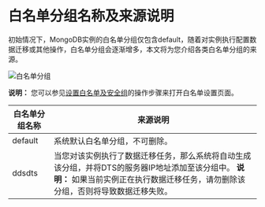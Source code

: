 # 白名单分组名称及来源说明

初始情况下，MongoDB实例的白名单分组仅包含default，随着对实例执行配置数据迁移或其他操作，白名单分组会逐渐增多，本文将为您介绍各类白名单分组的来源。

![白名单分组](https://static-aliyun-doc.oss-accelerate.aliyuncs.com/assets/img/zh-CN/7774797951/p69175.png)

**说明：** 您可以参见[设置白名单及安全组](/intl.zh-CN/用户指南/数据安全性/设置白名单及安全组.md)的操作步骤来打开白名单设置页面。

|白名单分组名称|来源说明|
|-------|----|
|default|系统默认白名单分组，不可删除。|
|ddsdts|当您对该实例执行了数据迁移任务，那么系统将自动生成该分组，并将DTS的服务器IP地址添加至该分组中。 **说明：** 如果当前实例正在执行数据迁移任务，请勿删除该分组，否则将导致数据迁移失败。 |

